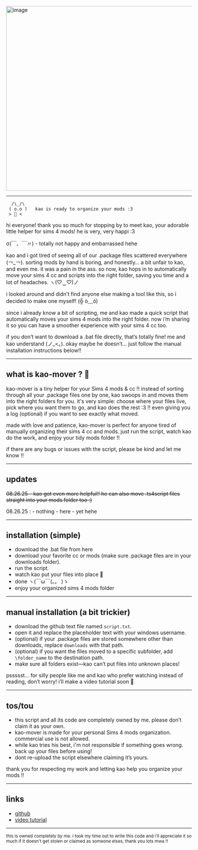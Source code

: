 <img width="838" height="501" alt="image" src="https://github.com/user-attachments/assets/cdc69d55-b296-4e2e-8bf6-c22a5f74c6a1" />

---
      /\_/\  
     ( o.o )   kao is ready to organize your mods :3
     > 📂 <

hi everyone! thank you so much for stopping by to meet kao, your adorable little helper for sims 4 mods! he is very, very happi :3  

σ(￣、￣〃) - totally not happy and embarrassed hehe  

kao and i got tired of seeing all of our .package files scattered everywhere (￢_￢). sorting mods by hand is boring, and honestly… a bit unfair to kao, and even me. it was a pain in the ass. so now, kao hops in to automatically move your sims 4 cc and scripts into the right folder, saving you time and a lot of headaches. ヽ(♡‿♡)ノ  

i looked around and didn’t find anyone else making a tool like this, so i decided to make one myself! (╬ ò﹏ó)  

since i already know a bit of scripting, me and kao made a quick script that automatically moves your sims 4 mods into the right folder. now i’m sharing it so you can have a smoother experience with your sims 4 cc too.  

if you don’t want to download a .bat file directly, that’s totally fine! me and kao understand (ノ_<。). okay maybe he doesn’t… just follow the manual installation instructions below!!  

---

## what is kao-mover ? 🐾

kao-mover is a tiny helper for your Sims 4 mods & cc !! instead of sorting through all your .package files one by one, kao swoops in and moves them into the right folders for you. it's very simple: choose where your files live, pick where you want them to go, and kao does the rest :3 !! even giving you a log (optional) if you want to see exactly what moved.

made with love and patience, kao-mover is perfect for anyone tired of manually organizing their sims 4 cc and mods. just run the script, watch kao do the work, and enjoy your tidy mods folder !!

if there are any bugs or issues with the script, please be kind and let me know !!


---

## updates

~~08.26.25 – kao got even more helpful!! he can also move .ts4script files straight into your mods folder too :)~~

08.26.25 :
      - nothing 
      - here
      - yet hehe

---

## installation (simple)
- download the .bat file from here
- download your favorite cc or mods (make sure .package files are in your downloads folder).  
- run the script.  
- watch kao put your files into place 🐾  
- done ヽ(￣ω￣(。。 )ゝ  
- enjoy your organized sims 4 mods folder 

---

## manual installation (a bit trickier)
- download the github text file named `script.txt`.  
- open it and replace the placeholder text with your windows username.  
- (optional) if your .package files are stored somewhere other than downloads, replace `downloads` with that path.  
- (optional) if you want the files moved to a specific subfolder, add `\folder_name` to the destination path.  
- make sure all folders exist—kao can’t put files into unknown places!  

pssssst… for silly people like me and kao who prefer watching instead of reading, don’t worry! i’ll make a video tutorial soon 🐾  

---

## tos/tou 

- this script and all its code are completely owned by me. please don’t claim it as your own. 
- kao-mover is made for your personal Sims 4 mods organization. commercial use is not allowed.
- while kao tries his best, i'm not responsible if something goes wrong. back up your files before using!
- dont re-upload the script elsewhere claiming it’s yours.

thank you for respecting my work and letting kao help you organize your mods !!

---


## links
- [github](https://github.com/yourusername/kaomover)  
- [video tutorial](https://youtube.com/...)

---


<small>this is owned completely by me. i took my time out to write this code and i'll appreciate it so much if it doesn't get stolen or claimed as someone elses, thank you lots mwa !!</small>
